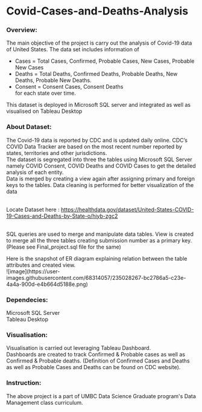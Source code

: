 # Covid-Cases-and-Deaths-Analysis
### Overview:
The main objective of the project is carry out the analysis of Covid-19 data of United States. The data set includes information of
* Cases = Total Cases, Confirmed, Probable Cases,  New Cases, Probable New Cases
* Deaths = Total Deaths, Confirmed Deaths, Probable Deaths, New Deaths, Probable New Deaths.
* Consent = Consent Cases, Consent Deaths
<br>for each state over time.
<p>This dataset is deployed in Microsoft SQL server and integrated as well as visualised on Tableau Desktop

### About Dataset:
The Covid-19 data is reported by CDC and is updated daily online. CDC’s COVID Data Tracker are based on the most recent number reported by states, territories and other jurisdictions.
<br>The dataset is segregated into three the tables using Microsoft SQL Server namely COVID Consent, COVID Deaths and COVID Cases to get the detailed analysis of each entity. 
<br>Data is merged by creating a view again after assigning primary and foreign keys to the tables. Data cleaning is performed for better visualization of the data

<br> Locate Dataset here : https://healthdata.gov/dataset/United-States-COVID-19-Cases-and-Deaths-by-State-o/hiyb-zgc2

<br> SQL queries are used to merge and manipulate data tables. View is created to merge all the three tables creating submission number as a primary key. (Please see
Final_project.sql file for the same)

<p> Here is the snapshot of ER diagram explaining relation between the table attributes and created view. 
<br>![image](https://user-images.githubusercontent.com/68314057/235028267-bc2786a5-c23e-4a4a-900d-e4b664d5188e.png)<br>


### Dependecies:
Microsoft SQL Server
<br>Tableau Desktop

### Visualisation:
Visualisation is carried out leveraging Tableau Dashboard. 
<br> Dashboards are created to track Confirmed & Probable cases as well as Confirmed & Probable deaths. (Definition of Confirmed Cases and Deaths as well as Probable Cases and Deaths can be found on CDC website).

### Instruction:
The above project is a part of UMBC Data Science Graduate program's Data Management class curriculum.



